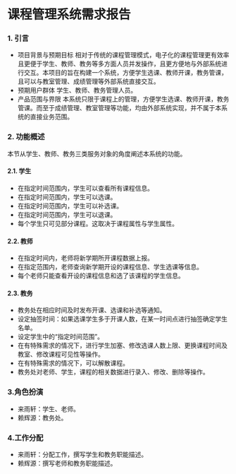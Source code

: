 # 课程管理系统需求报告

### 1. 引言
* 项目背景与预期目标
  相对于传统的课程管理模式，电子化的课程管理更有效率且更便于学生、教师、教务等多方面人员并发操作，且更方便地与外部系统进行交互。本项目的旨在构建一个系统，方便学生选课、教师开课，教务管课，且可以与教室管理、成绩管理等外部系统直接交互。
* 预期用户群体
  学生、教师、教务管理人员。
* 产品范围与界限
  本系统只限于课程上的管理，方便学生选课、教师开课，教务管课。而至于成绩管理、教室管理等功能，均由外部系统实现，并不属于本系统的直接业务范围。

### 2. 功能概述
   本节从学生、教师、教务三类服务对象的角度阐述本系统的功能。

#### 2.1. 学生
* 在指定时间范围内，学生可以查看所有课程信息。
* 在指定时间范围内，学生可以选课。
* 在指定时间范围内，学生可以补选课。
* 在指定时间范围内，学生可以退课。
* 每个学生只可见部分课程。这取决于课程属性与学生属性。

#### 2.2. 教师
* 在指定时间内，老师将新学期所开课程数据上报。
* 在指定范围内，老师查询新学期开设的课程信息、学生选课等信息。
* 每个老师只能查看开设的课程信息和选了该课程的学生信息。

#### 2.3. 教务
* 教务处在相应时间及时发布开课、选课和补选等通知。
* 设定抽签时间：如果选课学生多于开课人数，在某一时间点进行抽签确定学生名单。
* 设定学生中的“指定时间范围”。
* 在有特殊需求的情况下，进行学生加塞、修改选课人数上限、更换课程时间及教室、修改课程可见性等操作。
* 在有特殊需求的情况下，可以解散课程。
* 教务处对老师、学生，课程的相关数据进行录入、修改、删除等操作。

### 3.角色扮演
* 来雨轩：学生、老师。
* 赖辉源：教务处。

### 4.工作分配
* 来雨轩：分配工作，撰写学生和教务职能描述。
* 赖辉源：撰写老师和教务职能描述。
